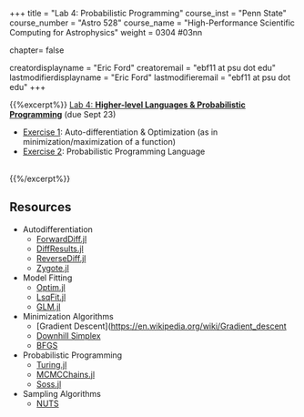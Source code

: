 +++
title = "Lab 4: Probabilistic Programming"
course_inst = "Penn State"
course_number = "Astro 528"
course_name = "High-Performance Scientific Computing for Astrophysics"
weight = 0304  #03nn

chapter= false

creatordisplayname = "Eric Ford"
creatoremail = "ebf11 at psu dot edu"
lastmodifierdisplayname = "Eric Ford"
lastmodifieremail = "ebf11 at psu dot edu"
+++

{{%excerpt%}}
[Lab 4: **Higher-level Languages & Probabilistic Programming**](https://github.com/PsuAstro528/lab4-start) (due Sept 23)
- [Exercise 1](https://psuastro528.github.io/lab4-start/ex1.html):  Auto-differentiation & Optimization (as in minimization/maximization of a function)
- [Exercise 2](https://psuastro528.github.io/lab4-start/ex2.html):  Probabilistic Programming Language
<br />
{{%/excerpt%}}

##  Resources
- Autodifferentiation
   - [ForwardDiff.jl](https://juliadiff.org/ForwardDiff.jl/stable/)
   - [DiffResults.jl](https://juliadiff.org/DiffResults.jl/stable/)
   - [ReverseDiff.jl](https://github.com/JuliaDiff/ReverseDiff.jl)
   - [Zygote.jl](https://github.com/FluxML/Zygote.jl)
- Model Fitting
   - [Optim.jl](https://github.com/JuliaNLSolvers/Optim.jl)
   - [LsqFit.jl](https://github.com/JuliaNLSolvers/LsqFit.jl)
   - [GLM.jl](https://github.com/JuliaStats/GLM.jl)
- Minimization Algorithms
   - [Gradient Descent](https://en.wikipedia.org/wiki/Gradient_descent
   - [Downhill Simplex](https://en.wikipedia.org/wiki/Nelder%E2%80%93Mead_method)
   - [BFGS](https://en.wikipedia.org/wiki/Broyden%E2%80%93Fletcher%E2%80%93Goldfarb%E2%80%93Shanno_algorithm)
- Probabilistic Programming
   - [Turing.jl](https://turing.ml/stable/)
   - [MCMCChains.jl](https://github.com/TuringLang/MCMCChains.jl)
   - [Soss.jl](https://github.com/cscherrer/Soss.jl)
- Sampling Algorithms
   - [NUTS](https://arxiv.org/abs/1111.4246)
